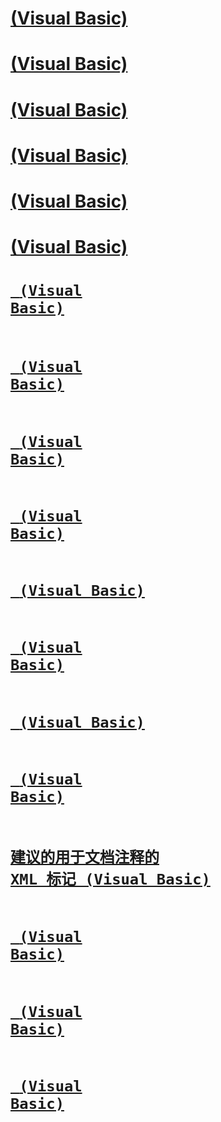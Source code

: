 # [<list> (Visual Basic)](list.md)
# [<remarks> (Visual Basic)](remarks.md)
# [<exception> (Visual Basic)](exception.md)
# [<include> (Visual Basic)](include.md)
# [<para> (Visual Basic)](para.md)
# [<returns> (Visual Basic)](returns.md)
# [<code> (Visual Basic)](code.md)
# [<example> (Visual Basic)](example.md)
# [<paramref> (Visual Basic)](paramref.md)
# [<summary> (Visual Basic)](summary.md)
# [<see> (Visual Basic)](see.md)
# [<param> (Visual Basic)](param.md)
# [<c> (Visual Basic)](c.md)
# [<seealso> (Visual Basic)](seealso.md)
# [建议的用于文档注释的 XML 标记 (Visual Basic)](recommended-xml-tags-for-documentation-comments.md)
# [<typeparam> (Visual Basic)](typeparam.md)
# [<permission> (Visual Basic)](permission.md)
# [<value> (Visual Basic)](value.md)
